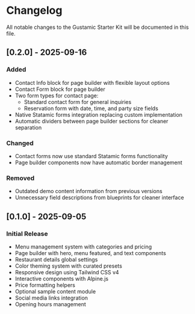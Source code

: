 # Changelog

All notable changes to the Gustamic Starter Kit will be documented in this file.

## [0.2.0] - 2025-09-16

### Added

-   Contact Info block for page builder with flexible layout options
-   Contact Form block for page builder
-   Two form types for contact page:
    -   Standard contact form for general inquiries
    -   Reservation form with date, time, and party size fields
-   Native Statamic forms integration replacing custom implementation
-   Automatic dividers between page builder sections for cleaner separation

### Changed

-   Contact forms now use standard Statamic forms functionality
-   Page builder components now have automatic border management

### Removed

-   Outdated demo content information from previous versions
-   Unnecessary field descriptions from blueprints for cleaner interface

## [0.1.0] - 2025-09-05

### Initial Release

-   Menu management system with categories and pricing
-   Page builder with hero, menu featured, and text components
-   Restaurant details global settings
-   Color theming system with curated presets
-   Responsive design using Tailwind CSS v4
-   Interactive components with Alpine.js
-   Price formatting helpers
-   Optional sample content module
-   Social media links integration
-   Opening hours management
